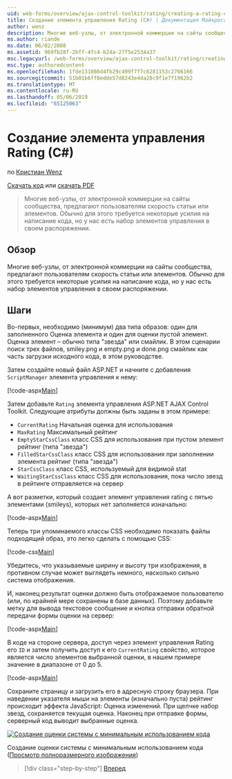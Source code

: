 ```yaml
---
uid: web-forms/overview/ajax-control-toolkit/rating/creating-a-rating-control-cs
title: Создание элемента управления Rating (C#) | Документация Майкрософт
author: wenz
description: Многие веб-узлы, от электронной коммерции на сайты сообщества, предлагают пользователям скорость статьи или элементов. Обычно для этого требуется некоторые усилия на написание кода, но у нас есть...
ms.author: riande
ms.date: 06/02/2008
ms.assetid: 969fb28f-2bff-4fc4-b24a-27f5e2534a37
msc.legacyurl: /web-forms/overview/ajax-control-toolkit/rating/creating-a-rating-control-cs
msc.type: authoredcontent
ms.openlocfilehash: 1fde131086d4fb29c499f7f7c6281153c2766166
ms.sourcegitcommit: 51b01b6ff8edde57d8243e4da28c9f1e7f1962b2
ms.translationtype: MT
ms.contentlocale: ru-RU
ms.lasthandoff: 05/06/2019
ms.locfileid: "65125063"
---
```

# <a name="creating-a-rating-control-c"></a>Создание элемента управления Rating (C#)

по [Кристиан Wenz](https://github.com/wenz)

[Скачать код](http://download.microsoft.com/download/9/3/f/93f8daea-bebd-4821-833b-95205389c7d0/rating0.cs.zip) или [скачать PDF](http://download.microsoft.com/download/2/d/c/2dc10e34-6983-41d4-9c08-f78f5387d32b/rating0CS.pdf)

> Многие веб-узлы, от электронной коммерции на сайты сообщества, предлагают пользователям скорость статьи или элементов. Обычно для этого требуется некоторые усилия на написание кода, но у нас есть набор элементов управления в своем распоряжении.

## <a name="overview"></a>Обзор

Многие веб-узлы, от электронной коммерции на сайты сообщества, предлагают пользователям скорость статьи или элементов. Обычно для этого требуется некоторые усилия на написание кода, но у нас есть набор элементов управления в своем распоряжении.

## <a name="steps"></a>Шаги

Во-первых, необходимо (минимум) два типа образов: один для заполненного Оценка элемента и один для оценки пустой элемент. Оценка элемент – обычно типа "звезда" или смайлик. В этом сценарии поиск трех файлов, smiley.png и empty.png и done.png смайлик как часть загрузки исходного кода, в этом руководстве.

Затем создайте новый файл ASP.NET и начните с добавления `ScriptManager` элемента управления к нему:

[!code-aspx[Main](creating-a-rating-control-cs/samples/sample1.aspx)]

Затем добавьте `Rating` элемента управления ASP.NET AJAX Control Toolkit. Следующие атрибуты должны быть заданы в этом примере:

- `CurrentRating` Начальная оценка для использования
- `MaxRating` Максимальный рейтинг
- `EmptyStarCssClass` класс CSS для использования при пустом элемент рейтинг (типа "звезда")
- `FilledStarCssClass` класс CSS для использования при заполнении элемента рейтинг (типа "звезда")
- `StarCssClass` класс CSS, используемый для видимой stat
- `WaitingStarCssClass` класс CSS для использования, пока число звезд в рейтинге отправляется на сервер

А вот разметки, который создает элемент управления rating с пятью элементами (smileys), которых нет заполняется изначально:

[!code-aspx[Main](creating-a-rating-control-cs/samples/sample2.aspx)]

Теперь три упоминаемого классы CSS необходимо показать файлы подходящий образ, это легко сделать с помощью CSS:

[!code-css[Main](creating-a-rating-control-cs/samples/sample3.css)]

Убедитесь, что указываемые ширину и высоту три изображения, в противном случае может выглядеть немного, насколько сильно система отображения.

И, наконец результат оценки должно быть отображаемое пользователю (или, по крайней мере сохранены в базе данных). Поэтому добавьте метку для вывода текстовое сообщение и кнопка отправки обратной передачи формы оценки на сервер:

[!code-aspx[Main](creating-a-rating-control-cs/samples/sample4.aspx)]

В коде на стороне сервера, доступ через элемент управления Rating его `ID` и затем получить доступ к его `CurrentRating` свойство, которое является число элементов выбранной оценки, в нашем примере значение в диапазоне от 0 до 5.

[!code-aspx[Main](creating-a-rating-control-cs/samples/sample5.aspx)]

Сохраните страницу и загрузить его в адресную строку браузера. При наведении указателя мыши на элементы (изначально пуста) рейтинг происходит эффекта JavaScript: Оценка изменений. При щелчке набор звезд, сохраняется текущая оценка. Наконец при отправке формы, серверный код выводит выбранные оценка.

[![Создание оценки системы с минимальным использованием кода](creating-a-rating-control-cs/_static/image2.png)](creating-a-rating-control-cs/_static/image1.png)

Создание оценки системы с минимальным использованием кода ([Просмотр полноразмерного изображения](creating-a-rating-control-cs/_static/image3.png))

> [!div class="step-by-step"]
> [Вперед](creating-a-rating-control-vb.md)
